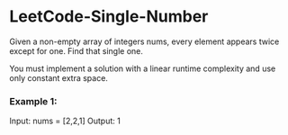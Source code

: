 # LeetCode-Single-Number

Given a non-empty array of integers nums, every element appears twice except for one. Find that single one.

You must implement a solution with a linear runtime complexity and use only constant extra space.

 

### Example 1:

Input: nums = [2,2,1]
Output: 1
